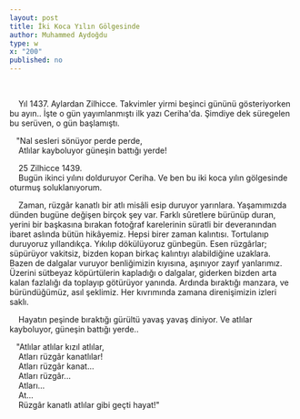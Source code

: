```yaml
---
layout: post
title: İki Koca Yılın Gölgesinde
author: Muhammed Aydoğdu
type: w
x: "200"
published: no
---
```


<br/>

&nbsp;&nbsp;&nbsp;&nbsp;Yıl 1437. Aylardan Zilhicce. Takvimler yirmi beşinci gününü gösteriyorken bu ayın.. İşte o gün yayımlanmıştı ilk yazı Ceriha'da. Şimdiye dek süregelen bu serüven, o gün başlamıştı.  

&nbsp;&nbsp;&nbsp;"Nal sesleri sönüyor perde perde,  
&nbsp;&nbsp;&nbsp;&nbsp;Atlılar kayboluyor güneşin battığı yerde!  

&nbsp;&nbsp;&nbsp;&nbsp;25 Zilhicce 1439.  
&nbsp;&nbsp;&nbsp;&nbsp;Bugün ikinci yılını dolduruyor Ceriha. Ve ben bu iki koca yılın gölgesinde oturmuş soluklanıyorum.  

&nbsp;&nbsp;&nbsp;&nbsp;Zaman, rüzgâr kanatlı bir atlı misâli esip duruyor yarınlara. Yaşamımızda dünden bugüne değişen birçok şey var. Farklı sûretlere bürünüp duran, yerini bir başkasına bırakan fotoğraf karelerinin süratli bir deveranından ibaret aslında bütün hikâyemiz. Hepsi birer zaman kalıntısı. Tortulanıp duruyoruz yıllandıkça. Yıkılıp dökülüyoruz günbegün. Esen rüzgârlar; süpürüyor vakitsiz, bizden kopan birkaç kalıntıyı alabildiğine uzaklara. Bazen de dalgalar vuruyor benliğimizin kıyısına, aşınıyor zayıf yanlarımız. Üzerini sütbeyaz köpürtülerin kapladığı o dalgalar, giderken bizden arta kalan fazlalığı da toplayıp götürüyor yanında. Ardında bıraktığı manzara, ve büründüğümüz, asıl şeklimiz. Her kıvrımında zamana direnişimizin izleri saklı.  

&nbsp;&nbsp;&nbsp;&nbsp;Hayatın peşinde bıraktığı gürültü yavaş yavaş diniyor. Ve atlılar kayboluyor, güneşin battığı yerde..  

&nbsp;&nbsp;&nbsp;"Atlılar atlılar kızıl atlılar,  
&nbsp;&nbsp;&nbsp;&nbsp;Atları rüzgâr kanatlılar!  
&nbsp;&nbsp;&nbsp;&nbsp;Atları rüzgâr kanat...  
&nbsp;&nbsp;&nbsp;&nbsp;Atları rüzgâr...  
&nbsp;&nbsp;&nbsp;&nbsp;Atları...  
&nbsp;&nbsp;&nbsp;&nbsp;At...  
&nbsp;&nbsp;&nbsp;&nbsp;Rüzgâr kanatlı atlılar gibi geçti hayat!"  
